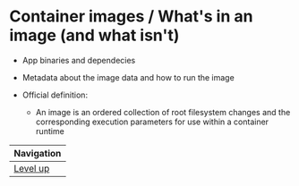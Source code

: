 # Container images / What's in an image (and what isn't) #

* App binaries and dependecies
* Metadata about the image data and how to run the image
* Official definition:

    * An image is an ordered collection of root filesystem changes and the corresponding execution parameters for use within a container runtime

| Navigation               |
| ------------------------ |
| [Level up](../README.md) |
